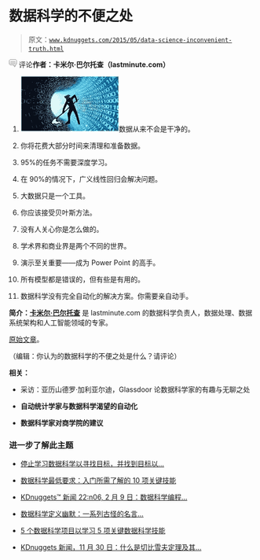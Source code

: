 # 数据科学的不便之处

> 原文：[`www.kdnuggets.com/2015/05/data-science-inconvenient-truth.html`](https://www.kdnuggets.com/2015/05/data-science-inconvenient-truth.html)

![c](img/3d9c022da2d331bb56691a9617b91b90.png) 评论**作者：卡米尔·巴尔托查（lastminute.com）**

1.  ![数据清理](img/635956536cf928f0cc746cb6d8430ff0.png)数据从来不会是干净的。

1.  你将花费大部分时间来清理和准备数据。

1.  95%的任务不需要深度学习。

1.  在 90%的情况下，广义线性回归会解决问题。

1.  大数据只是一个工具。

1.  你应该接受贝叶斯方法。

1.  没有人关心你是怎么做的。

1.  学术界和商业界是两个不同的世界。

1.  演示至关重要——成为 Power Point 的高手。

1.  所有模型都是错误的，但有些是有用的。

1.  数据科学没有完全自动化的解决方案。你需要亲自动手。

**简介：[卡米尔·巴尔托查](https://www.linkedin.com/in/kamilbartocha)** 是 lastminute.com 的数据科学负责人，数据处理、数据系统架构和人工智能领域的专家。

[原始文章](https://www.linkedin.com/pulse/inconvenient-truth-data-science-kamil-bartocha)。

（编辑：你认为的数据科学的不便之处是什么？请评论）

**相关：**

+   采访：亚历山德罗·加利亚尔迪，Glassdoor 论数据科学家的有趣与无聊之处

+   **自动统计学家与数据科学渴望的自动化**

+   **数据科学家对商学院的建议**

### 进一步了解此主题

+   [停止学习数据科学以寻找目标，并找到目标以…](https://www.kdnuggets.com/2021/12/stop-learning-data-science-find-purpose.html)

+   [数据科学最低要求：入门所需了解的 10 项关键技能](https://www.kdnuggets.com/2020/10/data-science-minimum-10-essential-skills.html)

+   [KDnuggets™ 新闻 22:n06, 2 月 9 日：数据科学编程…](https://www.kdnuggets.com/2022/n06.html)

+   [数据科学定义幽默：一系列古怪的名言…](https://www.kdnuggets.com/2022/02/data-science-definition-humor.html)

+   [5 个数据科学项目以学习 5 项关键数据科学技能](https://www.kdnuggets.com/2022/03/5-data-science-projects-learn-5-critical-data-science-skills.html)

+   [KDnuggets 新闻，11 月 30 日：什么是切比雪夫定理及其…](https://www.kdnuggets.com/2022/n46.html)
